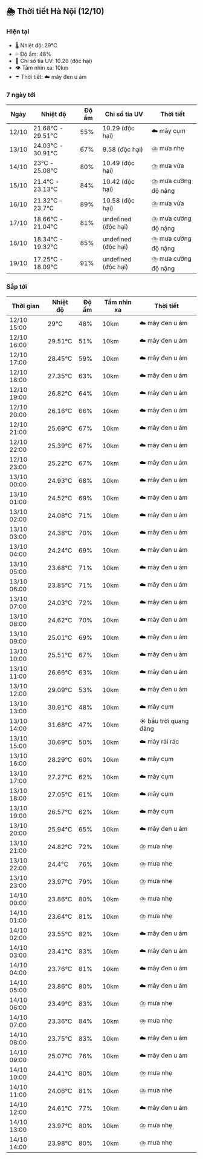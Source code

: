 ## 🌦️ Thời tiết Hà Nội (12/10)

### Hiện tại

- 🌡️ Nhiệt độ: 29℃
- 💦 Độ ẩm: 48%
- 🌟 Chỉ số tia UV: 10.29 (độc hại)
- 👁️ Tầm nhìn xa: 10km
- ☂️ Thời tiết: ☁️ mây đen u ám

### 7 ngày tới

| Ngày | Nhiệt độ | Độ ẩm | Chỉ số tia UV | Thời tiết |
| --- | --- | --- | --- | --- |
| 12/10 | 21.68℃ - 29.51℃ | 55% | 10.29 (độc hại) | ☁️ mây cụm |
| 13/10 | 24.03℃ - 30.91℃ | 67% | 9.58 (độc hại) | ⛈️ mưa nhẹ |
| 14/10 | 23℃ - 25.08℃ | 80% | 10.49 (độc hại) | ⛈️ mưa vừa |
| 15/10 | 21.4℃ - 23.13℃ | 84% | 10.42 (độc hại) | ⛈️ mưa cường độ nặng |
| 16/10 | 21.32℃ - 23.7℃ | 89% | 10.58 (độc hại) | ⛈️ mưa vừa |
| 17/10 | 18.66℃ - 21.04℃ | 81% | undefined (độc hại) | ⛈️ mưa cường độ nặng |
| 18/10 | 18.34℃ - 19.32℃ | 85% | undefined (độc hại) | ⛈️ mưa cường độ nặng |
| 19/10 | 17.25℃ - 18.09℃ | 91% | undefined (độc hại) | ⛈️ mưa cường độ nặng |

### Sắp tới

| Thời gian | Nhiệt độ | Độ ẩm | Tầm nhìn xa | Thời tiết |
| --- | --- | --- | --- | --- |
| 12/10 15:00 | 29℃ | 48% | 10km | ☁️ mây đen u ám |
| 12/10 16:00 | 29.51℃ | 51% | 10km | ☁️ mây đen u ám |
| 12/10 17:00 | 28.45℃ | 59% | 10km | ☁️ mây đen u ám |
| 12/10 18:00 | 27.35℃ | 63% | 10km | ☁️ mây đen u ám |
| 12/10 19:00 | 26.82℃ | 64% | 10km | ☁️ mây đen u ám |
| 12/10 20:00 | 26.16℃ | 66% | 10km | ☁️ mây đen u ám |
| 12/10 21:00 | 25.69℃ | 67% | 10km | ☁️ mây đen u ám |
| 12/10 22:00 | 25.39℃ | 67% | 10km | ☁️ mây đen u ám |
| 12/10 23:00 | 25.22℃ | 67% | 10km | ☁️ mây đen u ám |
| 13/10 00:00 | 24.93℃ | 68% | 10km | ☁️ mây đen u ám |
| 13/10 01:00 | 24.52℃ | 69% | 10km | ☁️ mây đen u ám |
| 13/10 02:00 | 24.08℃ | 71% | 10km | ☁️ mây đen u ám |
| 13/10 03:00 | 24.38℃ | 70% | 10km | ☁️ mây đen u ám |
| 13/10 04:00 | 24.24℃ | 69% | 10km | ☁️ mây đen u ám |
| 13/10 05:00 | 23.68℃ | 71% | 10km | ☁️ mây đen u ám |
| 13/10 06:00 | 23.85℃ | 71% | 10km | ☁️ mây đen u ám |
| 13/10 07:00 | 24.03℃ | 72% | 10km | ☁️ mây đen u ám |
| 13/10 08:00 | 24.62℃ | 70% | 10km | ☁️ mây đen u ám |
| 13/10 09:00 | 25.01℃ | 69% | 10km | ☁️ mây đen u ám |
| 13/10 10:00 | 25.51℃ | 67% | 10km | ☁️ mây đen u ám |
| 13/10 11:00 | 26.66℃ | 63% | 10km | ☁️ mây đen u ám |
| 13/10 12:00 | 29.09℃ | 53% | 10km | ☁️ mây đen u ám |
| 13/10 13:00 | 30.91℃ | 48% | 10km | ☁️ mây cụm |
| 13/10 14:00 | 31.68℃ | 47% | 10km | ☀️ bầu trời quang đãng |
| 13/10 15:00 | 30.69℃ | 50% | 10km | ☁️ mây rải rác |
| 13/10 16:00 | 28.29℃ | 60% | 10km | ☁️ mây cụm |
| 13/10 17:00 | 27.27℃ | 62% | 10km | ☁️ mây cụm |
| 13/10 18:00 | 27.05℃ | 61% | 10km | ☁️ mây cụm |
| 13/10 19:00 | 26.57℃ | 62% | 10km | ☁️ mây cụm |
| 13/10 20:00 | 25.94℃ | 65% | 10km | ☁️ mây đen u ám |
| 13/10 21:00 | 24.82℃ | 72% | 10km | ⛈️ mưa nhẹ |
| 13/10 22:00 | 24.4℃ | 76% | 10km | ⛈️ mưa nhẹ |
| 13/10 23:00 | 23.97℃ | 79% | 10km | ⛈️ mưa nhẹ |
| 14/10 00:00 | 23.86℃ | 80% | 10km | ⛈️ mưa nhẹ |
| 14/10 01:00 | 23.64℃ | 81% | 10km | ⛈️ mưa nhẹ |
| 14/10 02:00 | 23.55℃ | 82% | 10km | ☁️ mây đen u ám |
| 14/10 03:00 | 23.41℃ | 83% | 10km | ☁️ mây đen u ám |
| 14/10 04:00 | 23.76℃ | 81% | 10km | ☁️ mây đen u ám |
| 14/10 05:00 | 23.86℃ | 80% | 10km | ☁️ mây đen u ám |
| 14/10 06:00 | 23.49℃ | 83% | 10km | ⛈️ mưa nhẹ |
| 14/10 07:00 | 23.36℃ | 84% | 10km | ⛈️ mưa nhẹ |
| 14/10 08:00 | 23.75℃ | 83% | 10km | ☁️ mây đen u ám |
| 14/10 09:00 | 25.07℃ | 76% | 10km | ☁️ mây đen u ám |
| 14/10 10:00 | 24.41℃ | 80% | 10km | ⛈️ mưa nhẹ |
| 14/10 11:00 | 24.06℃ | 81% | 10km | ⛈️ mưa nhẹ |
| 14/10 12:00 | 24.61℃ | 77% | 10km | ☁️ mây đen u ám |
| 14/10 13:00 | 23.97℃ | 80% | 10km | ⛈️ mưa nhẹ |
| 14/10 14:00 | 23.98℃ | 80% | 10km | ⛈️ mưa nhẹ |

